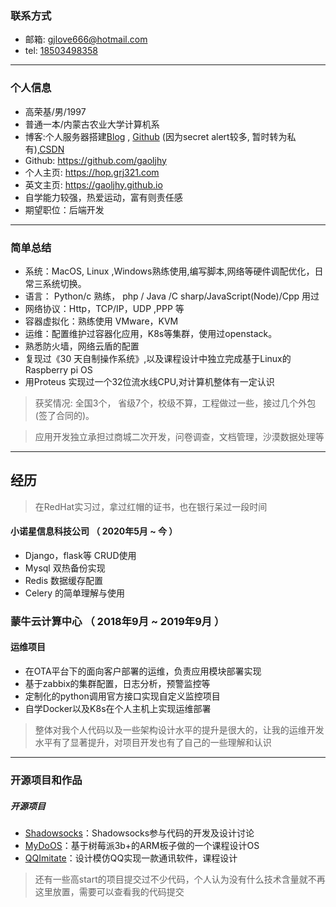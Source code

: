 ### 联系方式

- 邮箱: <gjlove666@hotmail.com>
- tel: [18503498358](tel://18503498358)

---

### 个人信息

 - 高荣基/男/1997 
 - 普通一本/内蒙古农业大学计算机系 
 - 博客:个人服务器搭建[Blog](https://hop.grj321.com/) , [Github](https://gaoljhy.github.io/blog) (因为secret alert较多, 暂时转为私有),[CSDN](https://blog.csdn.net/lendq)
 - Github: <https://github.com/gaoljhy>
 - 个人主页: <https://hop.grj321.com>
 - 英文主页: <https://gaoljhy.github.io>
 - 自学能力较强，热爱运动，富有则责任感
 - 期望职位：后端开发

----

### 简单总结

+ 系统：MacOS, Linux ,Windows熟练使用,编写脚本,网络等硬件调配优化，日常三系统切换。 
+ 语言： Python/c 熟练， php / Java /C sharp/JavaScript(Node)/Cpp 用过  
+ 网络协议：Http，TCP/IP，UDP ,PPP 等
+ 容器虚拟化：熟练使用 VMware，KVM
+ 运维：配置维护过容器化应用，K8s等集群，使用过openstack。 
+ 熟悉防火墙，网络云盾的配置
+ 复现过《30 天自制操作系统》,以及课程设计中独立完成基于Linux的Raspberry pi OS 
+ 用Proteus 实现过一个32位流水线CPU,对计算机整体有一定认识

> 获奖情况: 全国3个， 省级7个，校级不算，工程做过一些，接过几个外包(签了合同的)。

> 应用开发独立承担过商城二次开发，问卷调查，文档管理，沙漠数据处理等

---

## 经历

> 在RedHat实习过，拿过红帽的证书，也在银行呆过一段时间

#### 小诺星信息科技公司  （ 2020年5月 ~ 今 ）
- Django，flask等 CRUD使用
- Mysql 双热备份实现
- Redis 数据缓存配置
- Celery 的简单理解与使用

### 蒙牛云计算中心 （ 2018年9月 ~ 2019年9月 ）

#### 运维项目 
- 在OTA平台下的面向客户部署的运维，负责应用模块部署实现
- 基于zabbix的集群配置，日志分析，预警监控等
- 定制化的python调用官方接口实现自定义监控项目
- 自学Docker以及K8s在个人主机上实现运维部署


> 整体对我个人代码以及一些架构设计水平的提升是很大的，让我的运维开发水平有了显著提升，对项目开发也有了自己的一些理解和认识

---

### 开源项目和作品

##### 开源项目

 - [Shadowsocks](http://github.com/shadowsocks/shadowsocks)：Shadowsocks参与代码的开发及设计讨论
 - [MyDoOS](https://github.com/gaoljhy/MyDoOS)：基于树莓派3b+的ARM板子做的一个课程设计OS
 - [QQImitate](https://github.com/gaoljhy/QQImitate)：设计模仿QQ实现一款通讯软件，课程设计
 
 > 还有一些高start的项目提交过不少代码，个人认为没有什么技术含量就不再这里放置，需要可以查看我的代码提交
